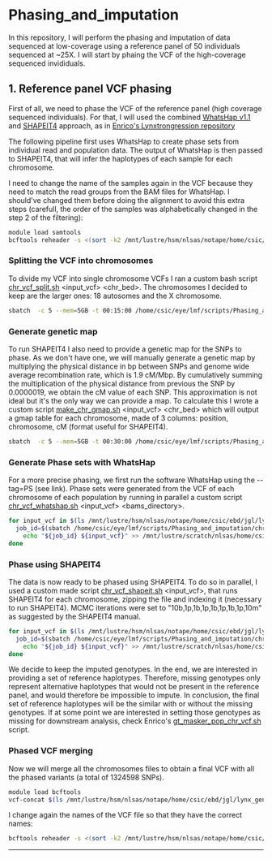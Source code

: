 # Phasing_and_imputation

In this repository, I will perform the phasing and imputation of data sequenced at low-coverage using a reference panel of 50 individuals sequenced at ~25X. I will start by phaing the VCF of the high-coverage sequenced invididuals.

## 1. Reference panel VCF phasing

First of all, we need to phase the VCF of the reference panel (high coverage sequenced individuals). For that, I will used the combined [WhatsHap v1.1](https://whatshap.readthedocs.io/en/latest/index.html) and [SHAPEIT4](https://odelaneau.github.io/shapeit4/) approach, as in [Enrico's Lynxtrongression repository](https://github.com/Enricobazzi/Lynxtrogression)

The following pipeline first uses WhatsHap to create phase sets from individual read and population data. The output of WhatsHap is then passed to SHAPEIT4, that will infer the haplotypes of each sample for each chromosome.

I need to change the name of the samples again in the VCF because they need to match the read groups from the BAM files for WhatsHap. I should've changed them before doing the alignment to avoid this extra steps (carefull, the order of the samples was alphabetically changed in the step 2 of the filtering):

```bash
module load samtools
bcftools reheader -s <(sort -k2 /mnt/lustre/hsm/nlsas/notape/home/csic/ebd/jgl/lynx_genome/lynx_data/FASTQ_files/novogene_lp_sept2023/fastq_samples_list.txt | cut -f1,2 -d'_' | uniq) -o c_lp_all_novogene_sept23_mLynPar1.2_ref.filter5_QUAL20_rd.miss_originalnames.vcf c_lp_all_novogene_sept23_mLynPar1.2_ref.filter5_QUAL20_rd.miss.vcf
```

### Splitting the VCF into chromosomes

To divide my VCF into single chromosome VCFs I ran a custom bash script [chr_vcf_split.sh](https://github.com/luciamayorf/Phasing_and_imputation/blob/main/scripts/phasing/chr_vcf_split.sh) <input_vcf> <chr_bed>. The chromosomes I decided to keep are the larger ones: 18 autosomes and the X chromosome.

```bash
sbatch  -c 5 --mem=5GB -t 00:15:00 /home/csic/eye/lmf/scripts/Phasing_and_imputation/chr_vcf_split.sh /mnt/lustre/hsm/nlsas/notape/home/csic/ebd/jgl/lynx_genome/lynx_data/mLynPar1.2_ref_vcfs/novogene_lp_sept23/c_lp_all_novogene_sept23_mLynPar1.2_ref.filter5_QUAL20_rd.miss_originalnames.vcf /mnt/lustre/hsm/nlsas/notape/home/csic/ebd/jgl/reference_genomes/lynx_pardinus_mLynPar1.2/mLynPar1.2.big_chromosomes.bed
```

### Generate genetic map

To run SHAPEIT4 I also need to provide a genetic map for the SNPs to phase. As we don't have one, we will manually generate a genetic map by multiplying the physical distance in bp between SNPs and genome wide average recombination rate, which is 1.9 cM/Mbp. By cumulatively summing the multiplication of the physical distance from previous the SNP by 0.0000019, we obtain the cM value of each SNP. This approximation is not ideal but it's the only way we can provide a map. To calculate this I wrote a custom script [make_chr_gmap.sh](https://github.com/luciamayorf/Phasing_and_imputation/blob/main/scripts/phasing/make_chr_gmap.sh) <input_vcf> <chr_bed> which will output a gmap table for each chromosome, made of 3 columns: position, chromosome, cM (format useful for SHAPEIT4).

```bash
sbatch  -c 5 --mem=5GB -t 00:30:00 /home/csic/eye/lmf/scripts/Phasing_and_imputation/make_chr_gmap.sh /mnt/lustre/hsm/nlsas/notape/home/csic/ebd/jgl/lynx_genome/lynx_data/mLynPar1.2_ref_vcfs/novogene_lp_sept23/c_lp_all_novogene_sept23_mLynPar1.2_ref.filter5_QUAL20_rd.miss_originalnames.vcf /mnt/lustre/hsm/nlsas/notape/home/csic/ebd/jgl/reference_genomes/lynx_pardinus_mLynPar1.2/mLynPar1.2.big_chromosomes.bed
```

### Generate Phase sets with WhatsHap

For a more precise phasing, we first run the software WhatsHap using the --tag=PS (see link). Phase sets were generated from the VCF of each chromosome of each population by running in parallel a custom script [chr_vcf_whatshap.sh](https://github.com/luciamayorf/Phasing_and_imputation/blob/main/scripts/phasing/chr_vcf_whatshap.sh) <input_vcf> <bams_directory>.

```bash
for input_vcf in $(ls /mnt/lustre/hsm/nlsas/notape/home/csic/ebd/jgl/lynx_genome/lynx_data/mLynPar1.2_ref_vcfs/novogene_lp_sept23/chr_vcfs/c_lp_all_novogene_sept23_mLynPar1.2_ref.filter5_QUAL20_rd.miss_originalnames_*.vcf); do 
  job_id=$(sbatch /home/csic/eye/lmf/scripts/Phasing_and_imputation/chr_vcf_whatshap.sh ${input_vcf} /mnt/lustre/hsm/nlsas/notape/home/csic/ebd/jgl/lynx_genome/lynx_data/mLynPar1.2_ref_bams/novogene_lp_sept23 | awk '{print $4}')
    echo "${job_id} ${input_vcf}" >> /mnt/lustre/scratch/nlsas/home/csic/eye/lmf/logs/phasing/job_ids_chr_vcf_whatshap_novogene_lp_sept2023.txt
done
```

### Phase using SHAPEIT4

The data is now ready to be phased using SHAPEIT4. To do so in parallel, I used a custom made script [chr_vcf_shapeit.sh](https://github.com/luciamayorf/Phasing_and_imputation/blob/main/scripts/phasing/chr_vcf_shapeit.sh) <input_vcf>, that runs SHAPEIT4 for each chromosome, zipping the file and indexing it (necessary to run SHAPEIT4). MCMC iterations were set to "10b,1p,1b,1p,1b,1p,1b,1p,10m" as suggested by the SHAPEIT4 manual.

```bash
for input_vcf in $(ls /mnt/lustre/hsm/nlsas/notape/home/csic/ebd/jgl/lynx_genome/lynx_data/mLynPar1.2_ref_vcfs/novogene_lp_sept23/chr_vcfs/*_ps.vcf); do 
  job_id=$(sbatch /home/csic/eye/lmf/scripts/Phasing_and_imputation/chr_vcf_shapeit.sh ${input_vcf} | awk '{print $4}')
    echo "${job_id} ${input_vcf}" >> /mnt/lustre/scratch/nlsas/home/csic/eye/lmf/logs/phasing/job_ids_chr_vcf_shapeit_novogene_lp_sept2023.txt
done 
```
We decide to keep the imputed genotypes. In the end, we are interested in providing a set of reference haplotypes. Therefore, missing genotypes only represent alternative haplotypes that would not be present in the reference panel, and would therefore be impossible to impute. In conclusion, the final set of reference haplotypes will be the similar with or without the missing genotypes. If at some point we are interested in setting those genotypes as missing for downstream analysis, check Enrico's [gt_masker_pop_chr_vcf.sh](https://github.com/Enricobazzi/Lynxtrogression/blob/main/scripts/phasing/gt_masker_pop_chr_vcf.sh) script.


### Phased VCF merging

Now we will merge all the chromosomes files to obtain a final VCF with all the phased variants (a total of 1324598 SNPs).
```bash
module load bcftools
vcf-concat $(ls /mnt/lustre/hsm/nlsas/notape/home/csic/ebd/jgl/lynx_genome/lynx_data/mLynPar1.2_ref_vcfs/novogene_lp_sept23/chr_vcfs/phasing/ | grep -v "ChrY") > ./../../c_lp_all_novogene_sept23_mLynPar1.2_ref.filter5_QUAL20_rd.miss_originalnames.phased.vcf
```

I change again the names of the VCF file so that they have the correct names:
```bash
bcftools reheader -s <(sort -k2 /mnt/lustre/hsm/nlsas/notape/home/csic/ebd/jgl/lynx_genome/lynx_data/FASTQ_files/novogene_lp_sept2023/fastq_samples_list.txt | cut -f2 | uniq) -o c_lp_all_novogene_sept23_mLynPar1.2_ref.filter5_QUAL20_rd.miss.phased.vcf c_lp_all_novogene_sept23_mLynPar1.2_ref.filter5_QUAL20_rd.miss_originalnames.phased.vcf
```
---

